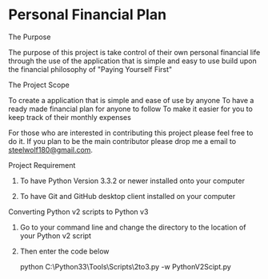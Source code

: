 Personal Financial Plan
=====================

The Purpose

The purpose of this project is take control of their own personal financial life through the use of the application that is simple and easy to use build upon the financial philosophy of "Paying Yourself First"

The Project Scope

To create a application that is simple and ease of use by anyone
To have a ready made financial plan for anyone to follow
To make it easier for you to keep track of their monthly expenses

For those who are interested in contributing this project please feel free to do it. If you plan to be the main contributor please drop me a email to steelwolf180@gmail.com.

Project Requirement

1) To have Python Version 3.3.2 or newer installed onto your computer

2) To have Git and GitHub desktop client installed on your computer

Converting Python v2 scripts to Python v3

1) Go to your command line and change the directory to the location of your Python v2 script

2) Then enter the code below 

   python C:\Python33\Tools\Scripts\2to3.py -w PythonV2Scipt.py
